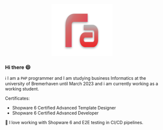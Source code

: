 <div align="center">
    <img src="images/logo_ruben-allenstein_rot.png" alt="Image" width="200" /><br/>
</div>

### Hi there 😄
ℹ️ I am a ```PHP``` programmer and I am studying business Informatics at the university of Bremerhaven until March 2023 and i am currently working as a working student. 

Certificates:
- Shopware 6 Certified Advanced Template Designer 
- Shopware 6 Certified Advanced Developer 

🤩 I love working with Shopware 6 and E2E testing in CI/CD pipelines.

